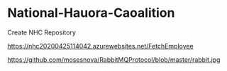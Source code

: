 # National-Hauora-Caoalition
Create NHC Repository

https://nhc20200425114042.azurewebsites.net/FetchEmployee

https://github.com/mosesnova/RabbitMQProtocol/blob/master/rabbit.jpg
